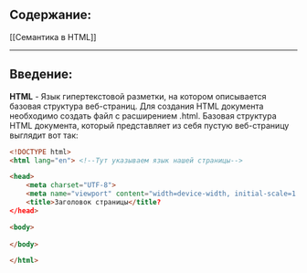 ## Содержание:
[[Семантика в HTML]]

---
## Введение:
__HTML__ - Язык гипертекстовой разметки, на котором описывается базовая структура веб-страниц. Для создания HTML документа необходимо создать файл с расширением .html.
Базовая структура HTML документа, который представляет из себя пустую веб-страницу выглядит вот так:

```html
<!DOCTYPE html>
<html lang="en"> <!--Тут указываем язык нашей страницы-->

<head>
	<meta charset="UTF-8">
	<meta name="viewport" content="width=device-width, initial-scale=1.0">
	<title>Заголовок страницы</title?
</head>

<body>
	
</body>

</html>
```
